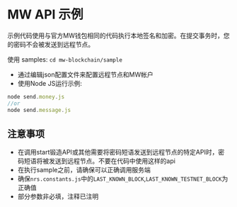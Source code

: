 # MW API 示例

示例代码使用与官方MW钱包相同的代码执行本地签名和加密。在提交事务时，您的密码不会被发送到远程节点。

使用 samples:
`cd mw-blockchain/sample`

- 通过编辑json配置文件来配置远程节点和MW帐户
- 使用Node JS运行示例:

```javascript
node send.money.js
//or
node send.message.js
```

## 注意事项

- 在调用start锻造API或其他需要将密码短语发送到远程节点的特定API时，密码短语将被发送到远程节点。不要在代码中使用这样的api
- 在执行sample之前，请确保可以正确调用服务端
- 确保`nrs.constants.js`中的`LAST_KNOWN_BLOCK`,`LAST_KNOWN_TESTNET_BLOCK`为正确值
- 部分参数非必填，注释已注明